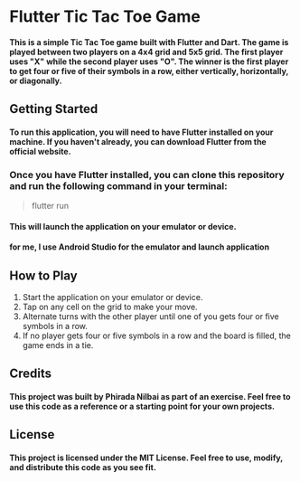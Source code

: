 # Flutter Tic Tac Toe Game
#### This is a simple Tic Tac Toe game built with Flutter and Dart. The game is played between two players on a 4x4 grid and 5x5 grid. The first player uses "X" while the second player uses "O". The winner is the first player to get four or five of their symbols in a row, either vertically, horizontally, or diagonally.

## Getting Started
#### To run this application, you will need to have Flutter installed on your machine. If you haven't already, you can download Flutter from the official website.

### Once you have Flutter installed, you can clone this repository and run the following command in your terminal:

> flutter run

#### This will launch the application on your emulator or device.
#### for me, I use Android Studio for the emulator and launch application

## How to Play
1. Start the application on your emulator or device.
2. Tap on any cell on the grid to make your move.
3. Alternate turns with the other player until one of you gets four or five symbols in a row.
4. If no player gets four or five symbols in a row and the board is filled, the game ends in a tie.

## Credits
#### This project was built by Phirada Nilbai as part of an exercise. Feel free to use this code as a reference or a starting point for your own projects.

## License
#### This project is licensed under the MIT License. Feel free to use, modify, and distribute this code as you see fit.
